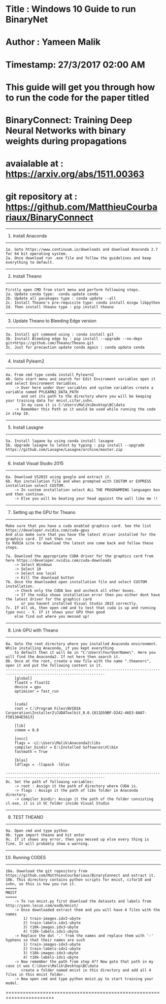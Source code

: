 # Title : Windows 10 Guide to run BinaryNet
# Author : Yameen Malik
# Timestamp: 27/3/2017 02:00 AM
# This guide will get you through how to run the code for the paper titled						
# BinaryConnect: Training Deep Neural Networks with binary weights during propagations
# avaialable at : https://arxiv.org/abs/1511.00363									
# git repository at : https://github.com/MatthieuCourbariaux/BinaryConnect							


-------------------
1. Install Anaconda
-------------------
	1a. Goto https://www.continuum.io/downloads and download Anaconda 2.7 for 64 bit operating system.
	2a. Once download run .exe file and follow the guidelines and keep everything to default.

-----------------
2. Install Theano
-----------------
	Firstly open CMD from start menu and perform following steps.
	2a. Update conda type:	conda update conda
	2b. Update all pacakages type : conda update --all
	2c. Install Theano's pre-requisite type: conda install mingw libpython
	2d. Then install theano type : pip install theano

-----------------------------------------
3. Update Theano to Bleeding Edge version
-----------------------------------------
	3a. Install git command using : conda install git
	3b. Install Bleeding edge by : pip install --upgrade --no-deps git+https://github.com/Theano/Theano.git
	3c. Just for precaution update conda again : conda update conda

-------------------
4. Install Pylearn2
-------------------
	4a. From cmd type conda install Pylearn2
	4b. Goto start menu and search for Edit Enviroment variables open it and select Environment Variables.
		-> Over here under User variables and system variables create a variable named PYLEARN2_DATA_PATH 
		   and set its path to the directory where you will be keeping your training data for mnist,cifar,svhn.
		   In my case it is C:\Users\Malik\Desktop\BC\data
		-> Remember this Path as it would be used while running the code in step 10.
------------------
5. Install Lasagne
------------------
	5a. Install lagane by using conda install lasagne
	5b. Upgrade lasagne to latest by typing : pip install --upgrade https://github.com/Lasagne/Lasagne/archive/master.zip

-----------------------------
6. Install Visual Studio 2015
-----------------------------
	6a. Download VS2015 using google and extract it.
	6b. Run installation file and when prompted with CUSTOM or EXPRESS installation select CUSTOM.
		-> In custom installation select ALL THE PROGRAMMING languages box and then continue.
		-> Else you will be beating your head against the wall like me !!  
		
--------------------------------
7. Setting up the GPU for Theano
--------------------------------
	Make sure that you have a cuda enabled graphics card. See the list https://developer.nvidia.com/cuda-gpus
	And also make sure that you have the latest driver installed for the graphics card. If not then run
	to NVDIA site to download the latest one come back and follow these steps.
	
	7a. Download the appropriate CUDA driver for the graphics card from here https://developer.nvidia.com/cuda-downloads
		-> Select Windows
		-> Select 10
		-> Select exe local
		-> Kill the download button
	7b. Once the downloaded open installation file and select CUSTOM installation.
		-> Check only the CUDA box and uncheck all other boxes.
		-> If the nvdia shows installation error then you either dont have the latest driver for the graphics card
		   or you havent installed Visual Studio 2015 correctly.
	7c. If all ok, then open cmd and to test that cuda is up and running type nvcc - V. If it shows your GPU then good
		else find out where you messed up!

-----------------------
8. Link GPU with Theano
-----------------------
	8a. Goto the root directory where you installed Anaconda environment. While installing Anaconda, if you kept everything
	    to default then it will be in "C:\Users\YourUserName\". Here you will find the Anaconda2. If not here then search it.
	8b. Once at the root, create a new file with the name ".theanorc", open it and put the following content in it.
	-------------------------------------------------------------------------------------------------------------------
		[global]
		floatX = float32
		device = gpu
		optimizer = fast_run


		[cuda]
		root = C:\Program Files\NVIDIA Corporation\Installer2\CUDAToolkit_8.0.{811D59BF-D242-46E3-8A87-F501384E5613}

		[lib]
		cnmem = 0.8

		[nvcc]
		flags = -LC:\Users\Malik\Anaconda2\libs
		compiler_bindir = E:\Installed Softwares\VC\bin
		fastmath = True

		[blas]
		ldflags = -llapack -lblas

	-------------------------------------------------------------------------------------------------------------------
	8c. Set the path of following variables:
		-> root : Assign it the path of directory where CUDA is. 
		-> flags : Assign it the path of libs folder in Anaconda directory.
		-> compiler_bindir: Assign it the path of the folder consisting cl.exe, it is in VC folder inside Visual Studio
		
--------------
9. TEST THEANO
--------------
	9a. Open cmd and type python
	9b. type import theano and hit enter
	9c. If it shows any error, then you messed up else every thing is fine. It will probably show a warning.

------------------
10. Running CODES
------------------
	10a. Download the git repository from https://github.com/MatthieuCourbariaux/BinaryConnect and extract it.
	10b. This directory contains python scripts for mnist, cifar10 and svhn, so this is how you run it.
	=====
	MNIST
	=====
		-> To run mnist.py first download the datasets and labels from http://yann.lecun.com/exdb/mnist/
		-> Once downloaded extract them and you will have 4 files with the names
			1) train-images.idx3-ubyte
			2) train-labels.idx1-ubyte
			3) t10k-images.idx3-ubyte
			4) t10k-labels.idx1-ubyte
		-> Replace the dot '.' from the names and replace them with '-' hyphens so that their names are such
			1) train-images-idx3-ubyte
			2) train-labels-idx1-ubyte
			3) t10k-images-idx3-ubyte
			4) t10k-labels-idx1-ubyte
		-> Now remember the path from step 4?? Now goto that path in my case it was C:\Users\Malik\Desktop\BC\data
		   create a folder named mnist in this directory and add all 4 files in this mnist folder.
		-> Now open cmd and type python mnist.py to start training your model.
		
		
=======================================================================


